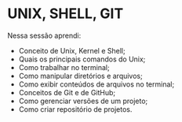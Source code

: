 # UNIX, SHELL, GIT

Nessa sessão aprendi:

- Conceito de Unix, Kernel e Shell;
- Quais os principais comandos do Unix;
- Como trabalhar no terminal;
- Como manipular diretórios e arquivos;
- Como exibir conteúdos de arquivos no terminal;
- Conceitos de Git e de GitHub;
- Como gerenciar versões de um projeto;
- Como criar repositório de projetos.